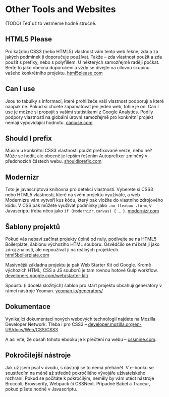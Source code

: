 # Other Tools and Websites

(TODO) Teď už to vezmeme hodně stručně.

## HTML5 Please

Pro každou CSS3 (nebo HTML5) vlastnost vám tento web řekne, zda a za jakých podmínek ji doporučuje používat. Takže – zda vlastnost použít a zda použít s prefixy, nebo s polyfillem. U některých samozřejmě raději počkat. Berte to jako obecná doporučení a vždy se dívejte na cílovou skupinu vašeho konkrétního projektu. [html5please.com](http://html5please.com)


## Can I use

Jsou to tabulky s informací, které prohlížeče vaši vlastnost podporují a které naopak ne. Pokud si chcete zapamatovat jen jeden web, tohle je on. Can I use je možné si propojit s vašimi statistikami z Google Analytics. Podíly podpory vlastností na globální úrovni samozřejmě pro konkrétní projekt nemají vypovídající hodnotu. [caniuse.com](http://caniuse.com)


## Should I prefix

Musím u konkrétní CSS3 vlastnosti použít prefixované verze, nebo ne? Může se hodit, ale obecně je lepším řešením Autoprefixer zmíněný v předchozích částech webu. [shouldiprefix.com](http://shouldiprefix.com)

## Modernizr

Toto je javascriptová knihovna pro detekci vlastností. Vyberete si CSS3 nebo HTML5 vlastnosti, které na svém projektu využíváte, a web Modernizru vám vytvoří kus kódu, který pak vložíte do vlastního zdrojového kódu. V CSS pak můžete využívat podmínky jako `.no-flexbox .form`, v Javascriptu třeba něco jako `if (Modernizr.canvas) { … }`. [modernizr.com](http://modernizr.com)

## Šablony projektů

Pokud vás nebaví začínat projekty úplně od nuly, podívejte se na HTML5 Boilerplate, šablonu výchozího HTML souboru. Osvědčilo se mi brát ji jako zdroj znalostí, ale nepoužívat ji na reálných projektech. [html5boilerplate.com](https://html5boilerplate.com)

Masivnější základna projektu je pak Web Starter Kit od Google. Kromě výchozích HTML, CSS a JS souborů je tam rovnou hotové Gulp workflow. [developers.google.com/web/starter-kit/](https://developers.google.com/web/starter-kit/)

Spoustu (i docela složitých) šablon pro start projektu obsahují generátory v rámci nástroje Yeoman. [yeoman.io/generators/](http://yeoman.io/generators/)

## Dokumentace

Vynikající dokumentaci nových webových technologií najdete na Mozilla Developer Network. Třeba i pro CSS3 – [developer.mozilla.org/en-US/docs/Web/CSS/CSS3](https://developer.mozilla.org/en-US/docs/Web/CSS/CSS3).

A asi víte, že obsah tohoto ebooku je k přečtení na webu – [cssmine.com](http://www.cssmine.com).

## Pokročilejší nástroje

Jak už jsem psal v úvodu, s nástroji se to nemá přehánět. V e-booku se soustředím na méně až středně pokročilého vývojáře uživatelského rozhraní. Pokud se počítáte k pokročilým, neměly by vám utéct nástroje Broccoli, Browserify, Webpack či CSSNext. Případně Babel a Traceur, pokud píšete hodně v Javascriptu.

